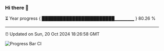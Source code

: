 ### Hi there 👋

⏳ Year progress { ████████████████████████▁▁▁▁▁▁ } 80.26 %

---

⏰ Updated on Sun, 20 Oct 2024 18:26:58 GMT

![Progress Bar CI](https://github.com/ZhaoGui/ZhaoGui/workflows/Progress%20Bar%20CI/badge.svg)
